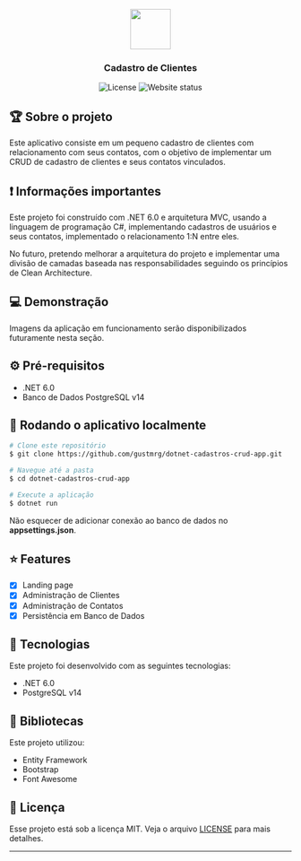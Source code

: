 <p align="center">
	<img 
    src="https://cdn.jsdelivr.net/gh/devicons/devicon/icons/dotnetcore/dotnetcore-original.svg" 
    width="72" 
    height="72" 
  />           
</p>

<h3 align="center">
  Cadastro de Clientes
</h3>

<div align="center">
	<img alt="License" src="https://img.shields.io/github/license/gustmrg/dotnet-cadastros-crud-app" />	
	<img alt="Website status" src="https://img.shields.io/website?down_color=red&down_message=offline&up_color=green&up_message=online&url=https%3A%2F%2Fdotnet-cadastros.azurewebsites.net%2F" />
</div>


## :trophy: Sobre o projeto

<p>Este aplicativo consiste em um pequeno cadastro de clientes com relacionamento com seus contatos, 
com o objetivo de implementar um CRUD de cadastro de clientes e seus contatos vinculados.
</p>

## :exclamation: Informações importantes

<p>Este projeto foi construído com .NET 6.0 e arquitetura MVC, usando a linguagem de programação C#, implementando cadastros de usuários e seus contatos, implementado o relacionamento 1:N entre eles.</p>

<p>No futuro, pretendo melhorar a arquitetura do projeto e implementar uma divisão de camadas baseada nas responsabilidades
seguindo os princípios de Clean Architecture.</p>

## :computer: Demonstração

<p>Imagens da aplicação em funcionamento serão disponibilizados futuramente nesta seção. </p>

## :gear: Pré-requisitos

- .NET 6.0
- Banco de Dados PostgreSQL v14

## :file_folder: Rodando o aplicativo localmente

```bash
# Clone este repositório
$ git clone https://github.com/gustmrg/dotnet-cadastros-crud-app.git

# Navegue até a pasta
$ cd dotnet-cadastros-crud-app

# Execute a aplicação
$ dotnet run
```

Não esquecer de adicionar conexão ao banco de dados no <b>appsettings.json</b>.

## :star: Features

- [x] Landing page
- [x] Administração de Clientes
- [x] Administração de Contatos
- [x] Persistência em Banco de Dados

## :rocket: Tecnologias

Este projeto foi desenvolvido com as seguintes tecnologias:

- .NET 6.0
- PostgreSQL v14

## :blue_book: Bibliotecas

Este projeto utilizou:

- Entity Framework
- Bootstrap
- Font Awesome

## :page_with_curl: Licença

Esse projeto está sob a licença MIT. Veja o arquivo [LICENSE](LICENSE.md) para mais detalhes.

---

